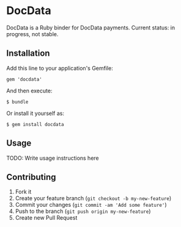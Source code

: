 # DocData

DocData is a Ruby binder for DocData payments. Current status: in progress, not stable.

## Installation

Add this line to your application's Gemfile:

    gem 'docdata'

And then execute:

    $ bundle

Or install it yourself as:

    $ gem install docdata

## Usage

TODO: Write usage instructions here

## Contributing

1. Fork it
2. Create your feature branch (`git checkout -b my-new-feature`)
3. Commit your changes (`git commit -am 'Add some feature'`)
4. Push to the branch (`git push origin my-new-feature`)
5. Create new Pull Request
